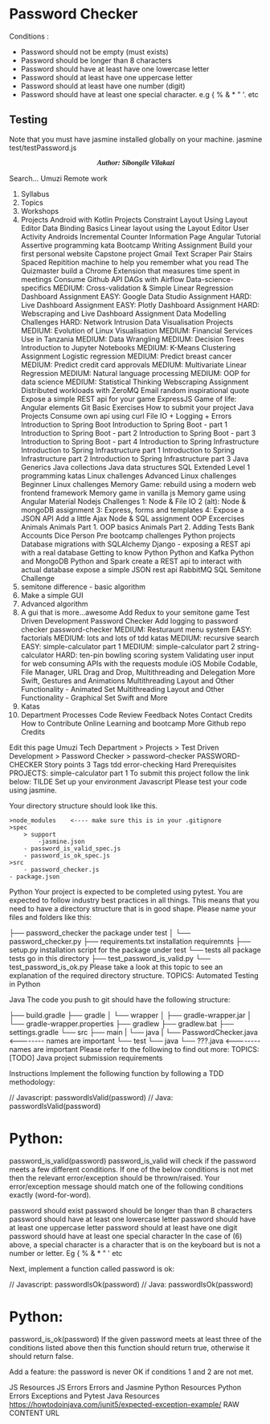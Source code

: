 # Password Checker

Conditions :
<ul>
    <li>Password should not be empty (must exists)</li>
    <li>Password should be longer than 8 characters</li>
    <li>Password should have at least have one lowercase letter</li>
    <li>Password should at least have one uppercase letter</li>
    <li>Password should at least have one number (digit)</li>
    <li>Password should have at least one special character. e.g { % & * " '. etc</li>
</ul>

## Testing
Note that you must have jasmine installed globally on your machine.
jasmine test/testPassword.js

<p style="text-align: center; font-style: italic; font-family: comic-sans;"><strong>Author: Sibongile Vilakazi</strong></p>


Search...
Umuzi Remote work
1. Syllabus
2. Topics
3. Workshops
4. Projects
Android with Kotlin Projects
Constraint Layout Using Layout Editor
Data Binding Basics
Linear layout using the Layout Editor
User Activity
Androids
Incremental Counter
Information Page
Angular Tutorial
Assertive programming kata
Bootcamp Writing Assignment
Build your first personal website
Capstone project
Gmail Text Scraper
Pair Stairs
Spaced Repitition machine to help you remember what you read
The Quizmaster
build a Chrome Extension that measures time spent in meetings
Consume Github API
DAGs with Airflow
Data-science-specifics
MEDIUM: Cross-validation & Simple Linear Regression
Dashboard Assignment
EASY: Google Data Studio Assignment
HARD: Live Dashboard Assignment
EASY: Plotly Dashboard Assignment
HARD: Webscraping and Live Dashboard Assignment
Data Modelling Challenges
HARD: Network Intrusion
Data Visualisation Projects
MEDIUM: Evolution of Linux Visualisation
MEDIUM: Financial Services Use in Tanzania
MEDIUM: Data Wrangling
MEDIUM: Decision Trees
Introduction to Jupyter Notebooks
MEDIUM: K-Means Clustering Assignment
Logistic regression
MEDIUM: Predict breast cancer
MEDIUM: Predict credit card approvals
MEDIUM: Multivariate Linear Regression
MEDIUM: Natural language processing
MEDIUM: OOP for data science
MEDIUM: Statistical Thinking
Webscraping Assignment
Distributed workloads with ZeroMQ
Email random inspirational quote
Expose a simple REST api for your game
ExpressJS
Game of life: Angular elements
Git Basic Exercises
How to submit your project
Java Projects
Consume own api using curl
File IO + Logging + Errors
Introduction to Spring Boot
Introduction to Spring Boot - part 1
Introduction to Spring Boot - part 2
Introduction to Spring Boot - part 3
Introduction to Spring Boot - part 4
Introduction to Spring Infrastructure
Introduction to Spring Infrastructure part 1
Introduction to Spring Infrastructure part 2
Introduction to Spring Infrastructure part 3
Java Generics
Java collections
Java data structures
SQL Extended
Level 1 programming katas
Linux challenges
Advanced Linux challenges
Beginner Linux challenges
Memory Game: rebuild using a modern web frontend framework
Memory game in vanilla js
Memory game using Angular Material
Nodejs Challenges
1: Node & File IO
2 (alt): Node & mongoDB assignment
3: Express, forms and templates
4: Expose a JSON API
Add a little Ajax
Node & SQL assignment
OOP Excercises
Animals
Animals Part 1. OOP basics
Animals Part 2. Adding Tests
Bank Accounts
Dice
Person
Pre bootcamp challenges
Python projects
Database migrations with SQLAlchemy
Django - exposing a REST api with a real database
Getting to know Python
Python and Kafka
Python and MongoDB
Python and Spark
create a REST api to interact with actual database
expose a simple JSON rest api
RabbitMQ
SQL
Semitone Challenge
1. semitone difference - basic algorithm
1. Make a simple GUI
3. Advanced algorithm
4. A gui that is more...awesome
Add Redux to your semitone game
Test Driven Development
Password Checker
Add logging to password checker
password-checker
MEDIUM: Resturaunt menu system
EASY: factorials
MEDIUM: lots and lots of tdd katas
MEDIUM: recursive search
EASY: simple-calculator part 1
MEDIUM: simple-calculator part 2
string-calculator
HARD: ten-pin bowling scoring system
Validating user input for web
consuming APIs with the requests module
iOS Mobile
Codable, File Manager, URL
Drag and Drop, Multithreading and Delegation
More Swift, Gestures and Animations
Multithreading Layout and Other Functionality - Animated Set
Multithreading Layout and Other Functionality - Graphical Set
Swift and More
5. Katas
6. Department Processes
Code Review Feedback Notes
Contact
Credits
How to Contribute
Online Learning and bootcamp
More
 Github repo
 Credits
  
 Edit this page Umuzi Tech Department > Projects > Test Driven Development > Password Checker > password-checker
PASSWORD-CHECKER
Story points	3
Tags	tdd error-checking
Hard Prerequisites	
PROJECTS: simple-calculator part 1
To submit this project follow the link below: TILDE
Set up your environment
Javascript
Please test your code using jasmine.

Your directory structure should look like this.

    >node_modules    <---- make sure this is in your .gitignore
    >spec
        > support
            -jasmine.json
        - password_is_valid_spec.js
        - password_is_ok_spec.js
    >src
        - password_checker.js
    - package.json
Python
Your project is expected to be completed using pytest. You are expected to follow industry best practices in all things. This means that you need to have a directory structure that is in good shape. Please name your files and folders like this:

├── password_checker   the package under test
│   └── password_checker.py
├── requirements.txt    installation requiremnts
├── setup.py            installation script for the package under test
└── tests               all package tests go in this directory
    ├── test_password_is_valid.py
    └── test_password_is_ok.py
Please take a look at this topic to see an explanation of the required directory structure. TOPICS: Automated Testing in Python

Java
The code you push to git should have the following structure:

├── build.gradle
├── gradle
│   └── wrapper
│       ├── gradle-wrapper.jar
│       └── gradle-wrapper.properties
├── gradlew
├── gradlew.bat
├── settings.gradle
└── src
    ├── main
    |   └── java
    |       └── PasswordChecker.java <-------- names are important
    └── test
        └── java
            └── ???.java             <-------- names are important
Please refer to the following to find out more: TOPICS: [TODO] Java project submission requirements

Instructions
Implement the following function by following a TDD methodology:

// Javascript:
passwordIsValid(password)
// Java:
passwordIsValid(password)
# Python:
password_is_valid(password)
password_is_valid will check if the password meets a few different conditions. If one of the below conditions is not met then the relevant error/exception should be thrown/raised. Your error/exception message should match one of the following conditions exactly (word-for-word).

password should exist
password should be longer than than 8 characters
password should have at least one lowercase letter
password should have at least one uppercase letter
password should at least have one digit
password should have at least one special character
In the case of (6) above, a special character is a character that is on the keyboard but is not a number or letter. Eg { % & * " ' etc

Next, implement a function called password is ok:

// Javascript:
passwordIsOk(password)
// Java:
passwordIsOk(password)
# Python:
password_is_ok(password)
If the given password meets at least three of the conditions listed above then this function should return true, otherwise it should return false.

Add a feature: the password is never OK if conditions 1 and 2 are not met.

JS Resources
JS Errors
Errors and Jasmine
Python Resources
Python Errors
Exceptions and Pytest
Java Resources
https://howtodoinjava.com/junit5/expected-exception-example/
RAW CONTENT URL
